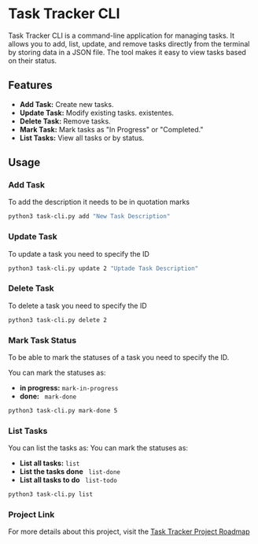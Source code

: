 # Task Tracker CLI 

Task Tracker CLI is a command-line application for managing tasks. It allows you to add, list, update, and remove tasks directly from the terminal by storing data in a JSON file. The tool makes it easy to view tasks based on their status.

## Features

- **Add Task:** Create new tasks. 
- **Update Task:**  Modify existing tasks.  existentes.
- **Delete Task:**  Remove tasks. 
- **Mark Task:** Mark tasks as "In Progress" or "Completed." 
- **List Tasks:**  View all tasks or by status.


## Usage

### Add Task
To add the description it needs to be in quotation marks

```bash
python3 task-cli.py add "New Task Description"

```

### Update Task
To update a task you need to specify the ID
```bash
python3 task-cli.py update 2 "Uptade Task Description"

```

### Delete Task
To delete a task you need to specify the ID
```bash
python3 task-cli.py delete 2

```

### Mark Task Status
To be able to mark the statuses of a task you need to specify the ID.

You can mark the statuses as:
- **in progress:**  ```mark-in-progress```
- **done:** ``` mark-done```

```bash
python3 task-cli.py mark-done 5

```


### List Tasks
You can list the tasks as:
You can mark the statuses as:
- **List all tasks:**  ```list```
- **List the tasks done** ``` list-done```
- **List all tasks to do** ``` list-todo```

```bash
python3 task-cli.py list

```


### Project Link
For more details about this project, visit the [Task Tracker Project Roadmap](https://roadmap.sh/projects/task-tracker)






 
